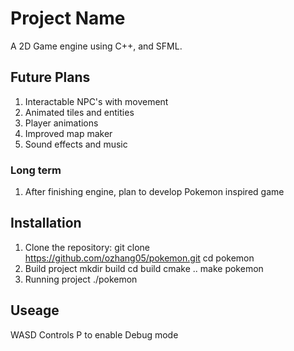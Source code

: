 # Project Name

A 2D Game engine using C++, and SFML.

## Future Plans

1. Interactable NPC's with movement
2. Animated tiles and entities
3. Player animations
4. Improved map maker
5. Sound effects and music

### Long term
1. After finishing engine, plan to develop Pokemon inspired game

## Installation

1. Clone the repository:
    git clone https://github.com/ozhang05/pokemon.git
    cd pokemon
2. Build project
    mkdir build
    cd build
    cmake ..
    make pokemon
3. Running project
    ./pokemon


## Useage

WASD Controls
P to enable Debug mode